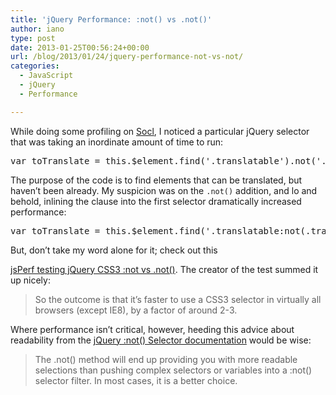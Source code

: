 ```yaml
---
title: 'jQuery Performance: :not() vs .not()'
author: iano
type: post
date: 2013-01-25T00:56:24+00:00
url: /blog/2013/01/24/jquery-performance-not-vs-not/
categories:
  - JavaScript
  - jQuery
  - Performance

---
```

While doing some profiling on [Socl][1], I noticed a particular jQuery selector that was taking an inordinate amount of time to run:

<pre class="brush: jscript; title: ; notranslate" title="">var toTranslate = this.$element.find('.translatable').not('.translated');</pre>

The purpose of the code is to find elements that can be translated, but haven&#8217;t been already. My suspicion was on the `.not()` addition, and lo and behold, inlining the clause into the first selector dramatically increased performance:

<pre class="brush: jscript; title: ; notranslate" title="">var toTranslate = this.$element.find('.translatable:not(.translated)');</pre>

<!--more-->But, don&#8217;t take my word alone for it; check out this 

[jsPerf testing jQuery CSS3 :not vs .not()][2]. The creator of the test summed it up nicely:

> So the outcome is that it&#8217;s faster to use a CSS3 selector in virtually all browsers (except IE8), by a factor of around 2-3.

Where performance isn&#8217;t critical, however, heeding this advice about readability from the [jQuery :not() Selector documentation][3] would be wise:

> The .not() method will end up providing you with more readable selections than pushing complex selectors or variables into a :not() selector filter. In most cases, it is a better choice.

 [1]: http://so.cl "Socl"
 [2]: http://jsperf.com/jquery-css3-not-vs-not
 [3]: http://api.jquery.com/not-selector/